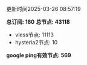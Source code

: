 更新时间2025-03-26 08:57:19

**总订阅: 160**
**总节点: 43118**
- vless节点: 11113
- hysteria2节点: 10

**google ping有效节点: 569**
